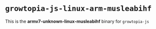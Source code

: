 # `growtopia-js-linux-arm-musleabihf`

This is the **armv7-unknown-linux-musleabihf** binary for `growtopia-js`
